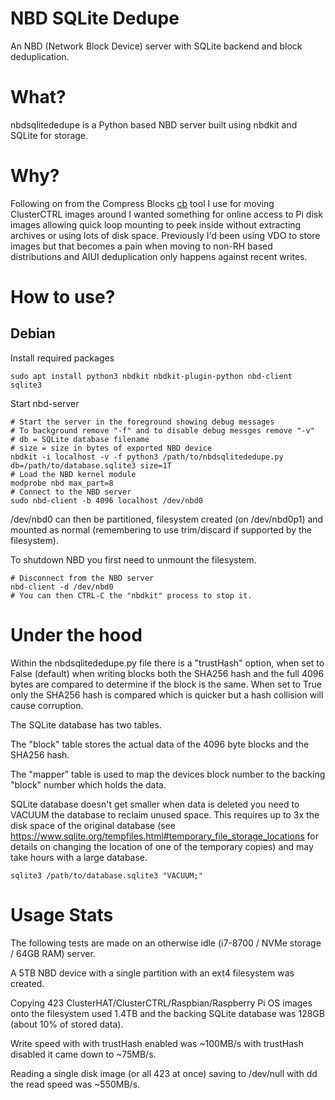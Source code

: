 # NBD SQLite Dedupe

An NBD (Network Block Device) server with SQLite backend and block deduplication.

# What?

nbdsqlitededupe is a Python based NBD server built using nbdkit and SQLite for storage. 

# Why?

Following on from the Compress Blocks [cb](https://github.com/burtyb/cb) tool I use for moving ClusterCTRL images around I wanted something for online access to Pi disk images allowing quick loop mounting to peek inside without extracting archives or using lots of disk space. Previously I'd been using VDO to store images but that becomes a pain when moving to non-RH based distributions and AIUI deduplication only happens against recent writes.

# How to use?

## Debian

Install required packages
```
sudo apt install python3 nbdkit nbdkit-plugin-python nbd-client sqlite3
```

Start nbd-server
```
# Start the server in the foreground showing debug messages
# To background remove "-f" and to disable debug messges remove "-v"
# db = SQLite database filename
# size = size in bytes of exported NBD device
nbdkit -i localhost -v -f python3 /path/to/nbdsqlitededupe.py db=/path/to/database.sqlite3 size=1T
# Load the NBD kernel module
modprobe nbd max_part=8
# Connect to the NBD server
sudo nbd-client -b 4096 localhost /dev/nbd0
```

/dev/nbd0 can then be partitioned, filesystem created (on /dev/nbd0p1) and mounted as normal (remembering to use trim/discard if supported by the filesystem).

To shutdown NBD you first need to unmount the filesystem.
```
# Disconnect from the NBD server
nbd-client -d /dev/nbd0
# You can then CTRL-C the "nbdkit" process to stop it.
```

# Under the hood

Within the nbdsqlitededupe.py file there is a "trustHash" option, when set to False (default) when writing blocks both the SHA256 hash and the full 4096 bytes are compared to determine if the block is the same. When set to True only the SHA256 hash is compared which is quicker but a hash collision will cause corruption.

The SQLite database has two tables.

The "block" table stores the actual data of the 4096 byte blocks and the SHA256 hash.

The "mapper" table is used to map the devices block number to the backing "block" number which holds the data.

SQLite database doesn't get smaller when data is deleted you need to VACUUM the database to reclaim unused space. This requires up to 3x the disk space of the original database (see https://www.sqlite.org/tempfiles.html#temporary_file_storage_locations for details on changing the location of one of the temporary copies) and may take hours with a large database.
```
sqlite3 /path/to/database.sqlite3 "VACUUM;"
```

# Usage Stats

The following tests are made on an otherwise idle (i7-8700 / NVMe storage / 64GB RAM) server.

A 5TB NBD device with a single partition with an ext4 filesystem was created.

Copying 423 ClusterHAT/ClusterCTRL/Raspbian/Raspberry Pi OS images onto the filesystem used 1.4TB and the backing SQLite database was 128GB (about 10% of stored data).

Write speed with with trustHash enabled was ~100MB/s with trustHash disabled it came down to ~75MB/s.

Reading a single disk image (or all 423 at once) saving to /dev/null with dd the read speed was ~550MB/s.
